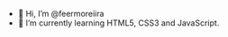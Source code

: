 - 👋 Hi, I’m @feermoreiira
- 🌱 I’m currently learning HTML5, CSS3 and JavaScript.


<!---
feermoreiira/feermoreiira is a ✨ special ✨ repository because its `README.md` (this file) appears on your GitHub profile.
You can click the Preview link to take a look at your changes.
--->
